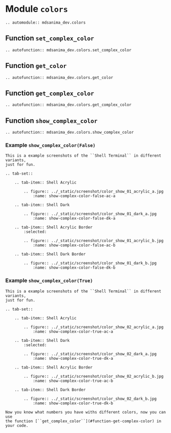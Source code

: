 # Module `colors`

```{eval-rst}
.. automodule:: mdsanima_dev.colors
```

## Function `set_complex_color`

```{eval-rst}
.. autofunction:: mdsanima_dev.colors.set_complex_color
```

## Function `get_color`

```{eval-rst}
.. autofunction:: mdsanima_dev.colors.get_color
```

## Function `get_complex_color`

```{eval-rst}
.. autofunction:: mdsanima_dev.colors.get_complex_color
```

## Function `show_complex_color`

```{eval-rst}
.. autofunction:: mdsanima_dev.colors.show_complex_color
```

### Example ``show_complex_color(False)``

```{eval-rst}
This is a example screenshots of the ``Shell Terminal`` in different variants,
just for fun.
```

```{eval-rst}
.. tab-set::

    .. tab-item:: Shell Acrylic

        .. figure:: ../_static/screenshot/color_show_01_acrylic_a.jpg
            :name: show-complex-color-false-ac-a

    .. tab-item:: Shell Dark

        .. figure:: ../_static/screenshot/color_show_01_dark_a.jpg
            :name: show-complex-color-false-dk-a

    .. tab-item:: Shell Acrylic Border
        :selected:

        .. figure:: ../_static/screenshot/color_show_01_acrylic_b.jpg
            :name: show-complex-color-false-ac-b

    .. tab-item:: Shell Dark Border

        .. figure:: ../_static/screenshot/color_show_01_dark_b.jpg
            :name: show-complex-color-false-dk-b
```

### Example ``show_complex_color(True)``

```{eval-rst}
This is a example screenshots of the ``Shell Terminal`` in different variants,
just for fun.
```

```{eval-rst}
.. tab-set::

    .. tab-item:: Shell Acrylic

        .. figure:: ../_static/screenshot/color_show_02_acrylic_a.jpg
            :name: show-complex-color-true-ac-a

    .. tab-item:: Shell Dark
        :selected:

        .. figure:: ../_static/screenshot/color_show_02_dark_a.jpg
            :name: show-complex-color-true-dk-a

    .. tab-item:: Shell Acrylic Border

        .. figure:: ../_static/screenshot/color_show_02_acrylic_b.jpg
            :name: show-complex-color-true-ac-b

    .. tab-item:: Shell Dark Border

        .. figure:: ../_static/screenshot/color_show_02_dark_b.jpg
            :name: show-complex-color-true-dk-b
```

```{admonition} Note
Now you know what numbers you have withs different colors, now you can use
the function [``get_complex_color``](#function-get-complex-color) in your code.
```
